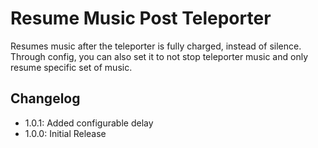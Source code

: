 # Resume Music Post Teleporter
Resumes music after the teleporter is fully charged, instead of silence. Through config, you can also set it to not stop teleporter music and only resume specific set of music.

## Changelog
- 1.0.1: Added configurable delay
- 1.0.0: Initial Release